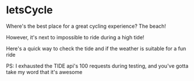 # letsCycle


Where's the best place for a great cycling experience? The beach!

However, it's next to impossible to ride during a high tide!

Here's a quick way to check the tide and if the weather is suitable for a fun ride

PS: I exhausted the TIDE api's 100 requests during testing, and you've gotta take my word that it's awesome

